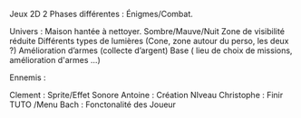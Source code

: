 Jeux 2D
2 Phases différentes : Énigmes/Combat.

Univers : 
Maison hantée à nettoyer.
Sombre/Mauve/Nuit
Zone de visibilité réduite
Différents types de lumières (Cone, zone autour du perso, les deux ?)
Amélioration d’armes (collecte d’argent)
Base ( lieu de choix de missions, amélioration d'armes …)

Ennemis :

		

Clement : Sprite/Effet Sonore
Antoine : Création NIveau
Christophe : Finir TUTO /Menu
Bach : Fonctonalité des Joueur
